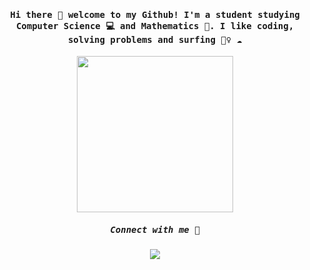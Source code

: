 
<h4 align="center"><samp> Hi there 🌻 welcome to my Github! I'm a student studying Computer Science 💻 and Mathematics 🧮. I like coding, solving problems and surfing 🏄‍♀️ ☁️ </samp></h4>

<div align="center">
  <img width="250" src="https://media3.giphy.com/media/0TtX2qqpxp3pIafzio/giphy.gif?cid=ecf05e47j61prkevz6ibt12m3p6lgjulyvqdolpkd5dlo7oa&rid=giphy.gif&ct=s">
  
</div>

<h5 align="center"><samp> Connect with me 👾<samp></h5>
  
<div align="center">
  
  <a href="https://www.linkedin.com/in/racquel-nina-dennison-0500b6204/" target="_blank">
<img src="https://img.shields.io/badge/LinkedIn--blue" />
</a>
  
  
  </div>
